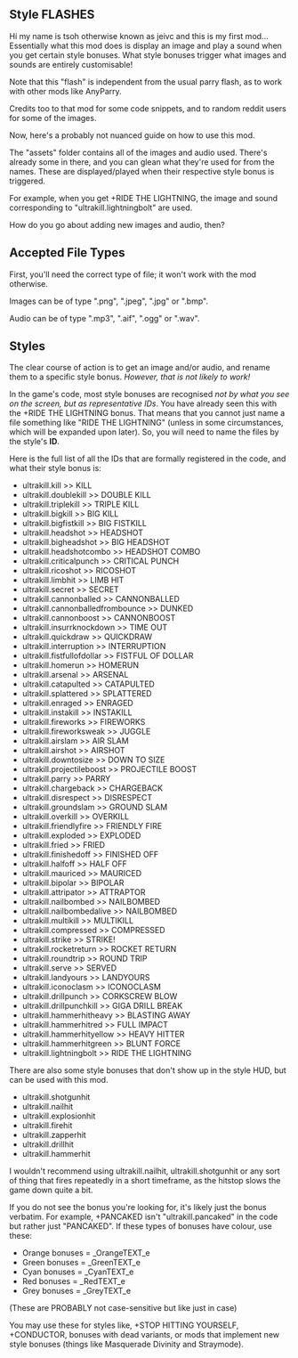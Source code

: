 Style FLASHES
-
Hi my name is tsoh otherwise known as jeivc and this is my first mod...
Essentially what this mod does is display an image and play a sound when you get certain style bonuses. What style bonuses trigger what images and sounds are entirely customisable!

Note that this "flash" is independent from the usual parry flash, as to work with other mods like AnyParry.

Credits too to that mod for some code snippets, and to random reddit users for some of the images.

Now, here's a probably not nuanced guide on how to use this mod.

The "assets" folder contains all of the images and audio used. There's already some in there, and you can glean what they're used for from the names. These are displayed/played when their respective style bonus is triggered.

For example, when you get +RIDE THE LIGHTNING, the image and sound corresponding to "ultrakill.lightningbolt" are used.

How do you go about adding new images and audio, then?

Accepted File Types
-
First, you'll need the correct type of file; it won't work with the mod otherwise.

Images can be of type ".png", ".jpeg", ".jpg" or ".bmp".

Audio can be of type ".mp3", ".aif", ".ogg" or ".wav".

Styles
-
The clear course of action is to get an image and/or audio, and rename them to a specific style bonus. *However, that is not likely to work!*

In the game's code, most style bonuses are recognised *not by what you see on the screen, but as representative IDs*. You have already seen this with the +RIDE THE LIGHTNING bonus. That means that you cannot just name a file something like "RIDE THE LIGHTNING" (unless in some circumstances, which will be expanded upon later). So, you will need to name the files by the style's **ID**.

Here is the full list of all the IDs that are formally registered in the code, and what their style bonus is:

- ultrakill.kill >> KILL
- ultrakill.doublekill >> DOUBLE KILL
- ultrakill.triplekill >> TRIPLE KILL
- ultrakill.bigkill >> BIG KILL
- ultrakill.bigfistkill >> BIG FISTKILL
- ultrakill.headshot >> HEADSHOT
- ultrakill.bigheadshot >> BIG HEADSHOT
- ultrakill.headshotcombo >> HEADSHOT COMBO
- ultrakill.criticalpunch >> CRITICAL PUNCH
- ultrakill.ricoshot >> RICOSHOT
- ultrakill.limbhit >> LIMB HIT
- ultrakill.secret >> SECRET
- ultrakill.cannonballed >> CANNONBALLED
- ultrakill.cannonballedfrombounce >> DUNKED
- ultrakill.cannonboost >> CANNONBOOST
- ultrakill.insurrknockdown >> TIME OUT
- ultrakill.quickdraw >> QUICKDRAW
- ultrakill.interruption >> INTERRUPTION
- ultrakill.fistfullofdollar >> FISTFUL OF DOLLAR
- ultrakill.homerun >> HOMERUN
- ultrakill.arsenal >> ARSENAL
- ultrakill.catapulted >> CATAPULTED
- ultrakill.splattered >> SPLATTERED
- ultrakill.enraged >> ENRAGED
- ultrakill.instakill >> INSTAKILL
- ultrakill.fireworks >> FIREWORKS
- ultrakill.fireworksweak >> JUGGLE
- ultrakill.airslam >> AIR SLAM
- ultrakill.airshot >> AIRSHOT
- ultrakill.downtosize >> DOWN TO SIZE
- ultrakill.projectileboost >> PROJECTILE BOOST
- ultrakill.parry >> PARRY
- ultrakill.chargeback >> CHARGEBACK
- ultrakill.disrespect >> DISRESPECT
- ultrakill.groundslam >> GROUND SLAM
- ultrakill.overkill >> OVERKILL
- ultrakill.friendlyfire >> FRIENDLY FIRE
- ultrakill.exploded >> EXPLODED
- ultrakill.fried >> FRIED
- ultrakill.finishedoff >> FINISHED OFF
- ultrakill.halfoff >> HALF OFF
- ultrakill.mauriced >> MAURICED
- ultrakill.bipolar >> BIPOLAR
- ultrakill.attripator >> ATTRAPTOR
- ultrakill.nailbombed >> NAILBOMBED
- ultrakill.nailbombedalive >> NAILBOMBED
- ultrakill.multikill >> MULTIKILL
- ultrakill.compressed >> COMPRESSED
- ultrakill.strike >> STRIKE!
- ultrakill.rocketreturn >> ROCKET RETURN
- ultrakill.roundtrip >> ROUND TRIP
- ultrakill.serve >> SERVED
- ultrakill.landyours >> LANDYOURS
- ultrakill.iconoclasm >> ICONOCLASM
- ultrakill.drillpunch >> CORKSCREW BLOW
- ultrakill.drillpunchkill >> GIGA DRILL BREAK
- ultrakill.hammerhitheavy >> BLASTING AWAY
- ultrakill.hammerhitred >> FULL IMPACT
- ultrakill.hammerhityellow >> HEAVY HITTER
- ultrakill.hammerhitgreen >> BLUNT FORCE
- ultrakill.lightningbolt >> RIDE THE LIGHTNING

There are also some style bonuses that don't show up in the style HUD, but can be used with this mod.

- ultrakill.shotgunhit
- ultrakill.nailhit
- ultrakill.explosionhit
- ultrakill.firehit
- ultrakill.zapperhit
- ultrakill.drillhit
- ultrakill.hammerhit

I wouldn't recommend using ultrakill.nailhit, ultrakill.shotgunhit or any sort of thing that fires repeatedly in a short timeframe, as the hitstop slows the game down quite a bit.

If you do not see the bonus you're looking for, it's likely just the bonus verbatim. For example, +PANCAKED isn't "ultrakill.pancaked" in the code but rather just "PANCAKED". If these types of bonuses have colour, use these:

- Orange bonuses = \_OrangeTEXT\_e
- Green bonuses = \_GreenTEXT\_e
- Cyan bonuses = \_CyanTEXT\_e
- Red bonuses = \_RedTEXT\_e
- Grey bonuses = \_GreyTEXT\_e

(These are PROBABLY not case-sensitive but like just in case)

You may use these for styles like, +STOP HITTING YOURSELF, +CONDUCTOR, bonuses with dead variants, or mods that implement new style bonuses (things like Masquerade Divinity and Straymode).